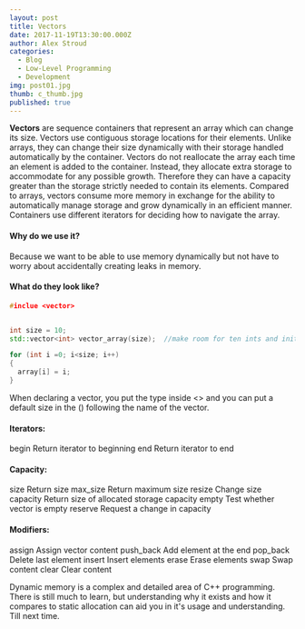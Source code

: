 ```yaml
---
layout: post
title: Vectors
date: 2017-11-19T13:30:00.000Z
author: Alex Stroud
categories:
  - Blog
  - Low-Level Programming
  - Development
img: post01.jpg
thumb: c_thumb.jpg
published: true
---
```


<b>Vectors</b> are sequence containers that represent an array which can change its size. Vectors use contiguous storage locations for their elements. Unlike arrays, they can change their size dynamically with their storage handled automatically by the container. Vectors do not reallocate the array each time an element is added to the container. Instead, they allocate extra storage to accommodate for any possible growth. Therefore they can have a capacity greater than the storage strictly needed to contain its elements. Compared to arrays, vectors consume more memory in exchange for the ability to automatically manage storage and grow dynamically in an efficient manner. Containers use different iterators for deciding how to navigate the array.


#### Why do we use it?
Because we want to be able to use memory dynamically but not have to worry about accidentally creating leaks in memory.


#### What do they look like?
```C++
#inclue <vector>


int size = 10;
std::vector<int> vector_array(size);  //make room for ten ints and initialise them

for (int i =0; i<size; i++)
{
  array[i] = i;
}
```
When declaring a vector, you put the type inside <> and you can put a default size in the () following the name of the vector.

#### Iterators:
begin         Return iterator to beginning
end           Return iterator to end

#### Capacity:
size          Return size
max_size      Return maximum size
resize        Change size
capacity      Return size of allocated storage capacity
empty         Test whether vector is empty
reserve       Request a change in capacity

#### Modifiers:
assign        Assign vector content
push_back     Add element at the end
pop_back      Delete last element
insert        Insert elements
erase         Erase elements
swap          Swap content
clear         Clear content


Dynamic memory is a complex and detailed area of C++ programming. There is still much to learn, but understanding why it exists and how it compares to static allocation can aid you in it's usage and understanding. Till next time.
